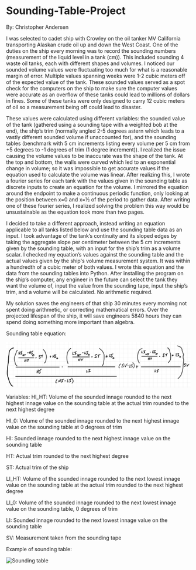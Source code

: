 # Sounding-Table-Project
By: Christopher Andersen

I was selected to cadet ship with Crowley on the oil tanker MV California transporting Alaskan crude oil up and down the West Coast. One of the duties on the ship every morning was to record the sounding numbers (measurement of the liquid level in a tank (cm)). This included sounding 4 waste oil tanks, each with different shapes and volumes. I noticed our sounded volume values were fluctuating too much for what is a reasonable margin of error. Multiple values spanning weeks were 1-2 cubic meters off of the expected value of the tank. These sounded values served as a spot check for the computers on the ship to make sure the computer values were accurate as an overflow of these tanks could lead to millions of dollars in fines. Some of these tanks were only designed to carry 12 cubic meters of oil so a measurement being off could lead to disaster. 

These values were calculated using different variables: the sounded value of the tank (gathered using a sounding tape with a weighted bob at the end), the ship’s trim (normally angled 2-5 degrees astern which leads to a vastly different sounded volume if unaccounted for), and the sounding tables (benchmark with 5 cm increments listing every volume per 5 cm from +5 degrees to -1 degrees of trim (1 degree increment)). I realized the issue causing the volume values to be inaccurate was the shape of the tank. At the top and bottom, the walls were curved which led to an exponential change in volume; so it was impossible to get accurate values if the equation used to calculate the volume was linear. After realizing this, I wrote a fourier series for each tank with the values given in the sounding table as discrete inputs to create an equation for the volume. I mirrored the equation around the endpoint to make a continuous periodic function, only looking at the position between x=0 and x=½ of the period to gather data. After writing one of these fourier series, I realized solving the problem this way would be unsustainable as the equation took more than two pages. 

I decided to take a different approach, instead writing an equation applicable to all tanks listed below and use the sounding table data as an input. I took advantage of the tank’s continuity and its sloped edges by taking the aggregate slope per centimeter between the 5 cm increments given by the sounding table, with an input for the ship’s trim as a volume scalar. I checked my equation’s values against the sounding table and the actual values given by the ship's volume measurement system. It was within a hundredth of a cubic meter of both values. I wrote this equation and the data from the sounding tables into Python. After installing the program on the ship’s computer, any engineer in the future can select the tank they want the volume of, input the value from the sounding tape, input the ship’s trim, and a volume will be calculated. No arithmetic required. 

My solution saves the engineers of that ship 30 minutes every morning not spent doing arithmetic, or correcting mathematical errors. Over the projected lifespan of the ship, it will save engineers 5840 hours they can spend doing something more important than algebra.

Sounding table equation:

![Sounding table equation](/images/IMG_0107.jpg "Sounding table equation")


Variables:
HI_HT: Volume of the sounded innage rounded to the next highest innage value on the sounding table at the actual trim rounded to the next highest degree

HI_0: Volume of the sounded innage rounded to the next highest innage value on the sounding table at 0 degrees of trim

HI: Sounded innage rounded to the next highest innage value on the sounding table

HT: Actual trim rounded to the next highest degree

ST: Actual trim of the ship

LI_HT: Volume of the sounded innage rounded to the next lowest innage value on the sounding table at the actual trim rounded to the next highest degree

LI_0: Volume of the sounded innage rounded to the next lowest innage value on the sounding table, 0 degrees of trim

LI: Sounded innage rounded to the next lowest innage value on the sounding table

SV: Measurement taken from the sounding tape

Example of sounding table:

![Sounding table](/images/Sounding-table.png "Sounding table")
